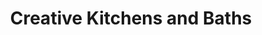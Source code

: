 ---
title: "Creative Kitchens and Baths"
url: /bloomington/creative-kitchens-and-baths/
shop: kitchen
---